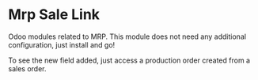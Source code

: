 Mrp Sale Link
===============

Odoo modules related to MRP.
This module does not need any additional configuration, just install and go!

To see the new field added, just access a production order created from a sales order.
